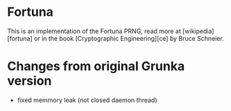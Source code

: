 # Fortuna

This is an implementation of the Fortuna PRNG, read more at [wikipedia][fortuna] or in the book [Cryptographic Engineering][ce] by Bruce Schneier.

# Changes from original Grunka version
+ fixed memmory leak (not closed daemon thread)
